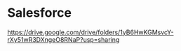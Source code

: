 # Salesforce


https://drive.google.com/drive/folders/1yB6HwKGMsvcY-rXy51wR3DXngeO8RNaP?usp=sharing
